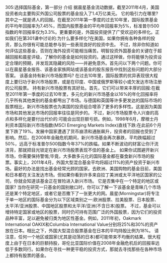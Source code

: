 305:选择国际基金，第一部分
介绍
据晨星基金流动数据，截至2011年4月，美国投资者向主要购买外国公司股票的基金投入了1.4万亿美元。
它的吸引力在哪里?其中之一就是诱人的回报。在截至2011年第一季度的过去10年里，国际股票基金的平均年回报率为7.45%，而国内股票基金的平均年回报率为5%，标准普尔500指数的年回报率仅为3.3%。更重要的是，外国投资提供了广受欢迎的多样化。正如我们在第301课中讨论的:为什么要多样化?在美国，如果你拥有各种各样的投资，那么你很有可能总能参与到一些表现良好的投资中去。
不过，除非你知道如何评估这些基金，否则在海外投资可能相当痛苦。明智投资外国基金的关键在于超越回报和晨星评级，了解你的基金是如何投资的。通过这样做，你将能够为投资设定合理的预期，并发现其隐藏的风险——并避免意外。首先问以下两个问题。你可以在晨星基金报告、该基金家族网站或该基金的股东报告中找到这些问题的大部分答案。
该基金持有新兴市场股票吗?
在过去10年里，国际股票的优异表现很大程度上要归功于新兴市场股票，或是在印度、中国或俄罗斯等较小或欠发达市场注册的公司股票。
持有新兴市场股票有其好处。首先，它们可以带来丰厚的回报:在截至2011年第一季度的过去10年里，多元化的新兴市场基金以16%的年化回报率将几乎所有其他类别的基金都甩出了市场。与德国和英国等许多更发达的国际市场的股票相比，新兴市场股票也为美国的投资组合增添了更多的多样性。这是因为美国市场和其他发达市场的回报率往往是同步的。
不过，新兴市场股票令人兴奋的高点和多样化是要付出代价的:可能会出现巨额亏损。例如，1998年6月，摩根士丹利资本国际新兴市场指数(MSCI Emerging Markets Index)直线下跌:在此前6个月里下跌了19%。发展中国家遭遇了货币崩溃和通胀飙升，投资者的回报也受到了影响。然后，在2008年金融危机期间，新兴市场基金再次暴跌，平均跌幅超过50%，远高于标准普尔500指数今年37%的跌幅。如果不断波动的财富让你汗流浃背，那就把目光锁定在新兴市场股票表现不佳的基金上。
如果你试图避开新兴市场，你需要保持警惕;毕竟，大多数多元化的国际基金都在蚕食新兴市场的股票。事实上，2011年4月，外国大型混合基金平均将超过11%的资产投资于新兴市场。最好的办法是找出基金经常光顾的国家。去欧洲、美国购物的基金目前，美国和日本都在关注发达市场。但如果你看到许多来自拉丁美洲或太平洋地区国家的公司，你就会知道该基金正在冒险进入新兴市场。
它是否集中在一个特定的地区或国家?
当你在研究一只基金的国别敞口时，你可以了解一下该基金是青睐几个市场还是某个特定地区，或者它是否撒下了一张更大的网。晨星(Morningstar)将专注于单一地区的国际基金分为以下区域类别之一:欧洲股票、拉美股票、日本股票、太平洋/亚洲股票、中国地区股票和太平洋/亚洲(不含日本)股票。
不过，基金可以增持特定国家或地区的股票，同时仍可持有范围广泛的外国股票，因为它们的投资品种丰富，足以避免被归类为地区性基金。例如，2011年初，Oakmark International OAKIX和Columbia International Value分别将25%和30%的资产放在日本。相比之下，外国大型混合股票基金在日本的平均持股比例为18%。
请注意，任何一个地区或国家(尤其是动荡的日本)都可能带来不均衡的结果。很大程度上由于在日本的巨额持股，哥伦比亚国际价值在2008年金融危机后的回报率远低于多数同行。如果你在寻找一种更平稳的投资方式，那就去寻找那些在各种市场上都持有股票的基金。
